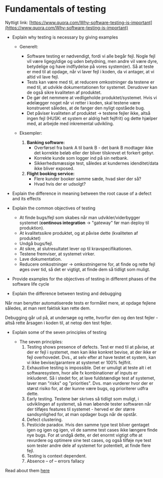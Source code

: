 # Fundamentals of testing

Nyttigt link: [https://www.quora.com/Why-software-testing-is-important](https://www.quora.com/Why-software-testing-is-important)

- Explain why testing is necessary by giving examples

	* Generelt:

		* Software testing er nødvendigt, fordi vi alle begår fejl. Nogle fejl vil være ligegyldige og uden betydning, men andre vil være dyre, betydelige og have indflydelse på vores system(er). Så at teste er med til at opdage, når vi laver fejl i koden, da vi antager, at vi altid vil lave fejl. 
		* Tests kan være med til, at reducere omkostninger da testene er med til, at udvikle dokumentationen for systemet. Derudover kan de også sikre kvaliteten af produktet.
		* De gør det nemmere at vedligeholde produktet/systemet. Hvis vi ødelægger noget når vi retter i koden, skal testene være konstrueret således, at de fanger den nyligt opståede bug. 
		* Det påviser kvaliteten af produktet &rarr; testene fejler ikke, altså ingen fejl (HUSK: et system er aldrig helt fejlfrit) og dette hjælper med, at arbejde med inkremental udvikling. 

	* Eksempler:

		1. **Banking software:** 
			* Overførsel fra bank A til bank B - det bank B modtager ikke det korrekte beløb eller der bliver tilskrevet et forkert gebyr. 
			* Korrekte kunde som logger ind på sin netbank. 
			* Sikkerhedsmæssige test, således at kundernes idenditet/data ikke bliver exposed. 
		2. **Flight booking service:** 
			* Flere kunder booker samme sæde, hvad sker der så? 
			* Hvad hvis der er udsolgt?

- Explain the difference in meaning between the root cause of a defect and its effects



- Explain the common objectives of testing

	* At finde bugs/fejl som skabes når man udvikler/viderbygger systemet (**continous integration** &rarr; "gateway" før man deploy til produktion). 
	* At kvalitetssikre produktet, og at påvise dette (kvaliteten af produktet)
	* Undgå bugs/fejl. 
	* At sikre, at slutresultatet lever op til kravspecifikationen. 
	* Testene fremviser, at systemet virker. 
	* Lave dokumentation. 
	* Reducere omkostninger &rarr; omkostningerne for, at finde og rette fejl øges over tid, så det er vigtigt, at finde dem så tidligt som muligt. 

- Provide examples for the objectives of testing in different phases of the software life cycle

- Explain the difference between testing and debugging

Når man benytter automatiserede tests er formålet mere, at opdage fejlene således, at man rent faktisk kan rette dem. 

Debugging går ud på, at undersøge og rette, hvorfor den og den test fejler - altså rette årsagen i koden til, at netop den test fejler. 

- Explain some of the seven principles of testing

	* The seven principles:
		1. Testing shows presence of defects. Test er med til at påvise, at der er fejl i systemet, men kan ikke konkret bevise, at der ikke er fejl overhovedet. Dvs., at selv efter at have testet et system, kan vi ikke bevise/garantere at systemet er 100% fejlfrit. 
		2. Exhaustive testing is impossible. Det er umuligt at teste alt i et softwaresystem, hvor alle fx kombinationer af inputs er inkluderet. Så i stedet for, at lave fuldstændige test af systemet, laver man "risks" og "priorities". Dvs. man vurderer hvor der er størst risiko for, at der kunne være bugs, og prioriterer udfra dette. 
		3. Early testing. Testene bør skrives så tidligt som muligt, i udviklingen af systemet, så man løbende tester softwaren når der tilføjes features til systemet - herved er der større sandsynlighed for, at man opdager bugs når de opstår. 
		4. Defect clustering.
		5. Pesticide paradox. Hvis den samme type test bliver gentaget igen og igen og igen, vil de samme test cases ikke længere finde nye bugs. For at undgå dette, er det enormt vigtigt ofte at revurdere og optimere sine test cases, og også tilføje nye test som tester andre dele af systemet for potentielt, at finde flere fejl. 
		6. Testing is context dependent. 
		7. Absence – of – errors fallacy

Read about them [here](http://istqbexamcertification.com/what-are-the-principles-of-testing/)
